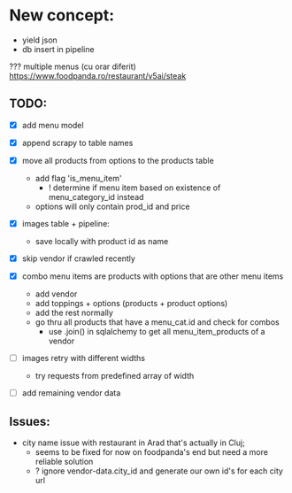 # New concept:
- yield json
- db insert in pipeline


??? multiple menus (cu orar diferit)
https://www.foodpanda.ro/restaurant/v5ai/steak



## TODO:
- [x] add menu model
- [x] append scrapy to table names 
- [x] move all products from options to the products table
  - add flag 'is_menu_item'
    - ! determine if menu item based on existence of menu_category_id instead
  - options will only contain prod_id and price
- [x] images table + pipeline:
  - save locally with product id as name
- [x] skip vendor if crawled recently
- [x] combo menu items are products with options that are other menu items
  - add vendor
  - add toppings + options (products + product options)
  - add the rest normally
  - go thru all products that have a menu_cat.id and check for combos
    - use .join() in sqlalchemy to get all menu_item_products of a vendor
- [ ] images retry with different widths
  - try requests from predefined array of width
- [ ] add remaining vendor data


## Issues:
- city name issue with restaurant in Arad that's actually in Cluj;
  - seems to be fixed for now on foodpanda's end but need a more reliable solution
  - ? ignore vendor-data.city_id and generate our own id's for each city url